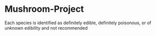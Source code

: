 # Mushroom-Project
Each species is identified as definitely edible, definitely poisonous, or of unknown edibility and not recommended
